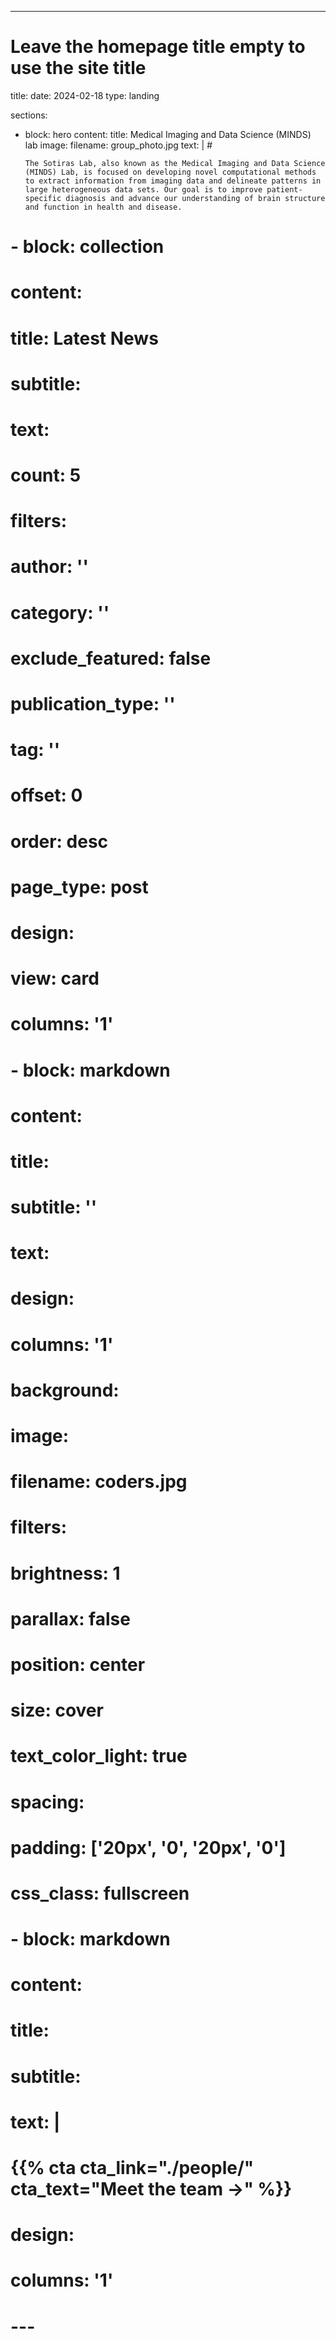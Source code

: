 ---
# Leave the homepage title empty to use the site title
title:
date: 2024-02-18
type: landing

sections:
  - block: hero
    content:
      title: Medical Imaging and Data Science (MINDS) lab
      image:
        filename: group_photo.jpg
      text: |
        #<br>
        
        The Sotiras Lab, also known as the Medical Imaging and Data Science (MINDS) Lab, is focused on developing novel computational methods to extract information from imaging data and delineate patterns in large heterogeneous data sets. Our goal is to improve patient-specific diagnosis and advance our understanding of brain structure and function in health and disease.
  
  

#   - block: collection
#     content:
#       title: Latest News
#       subtitle:
#       text:
#       count: 5
#       filters:
#         author: ''
#         category: ''
#         exclude_featured: false
#         publication_type: ''
#         tag: ''
#       offset: 0
#       order: desc
#       page_type: post
#     design:
#       view: card
#       columns: '1'
  
#   - block: markdown
#     content:
#       title:
#       subtitle: ''
#       text:
#     design:
#       columns: '1'
#       background:
#         image: 
#           filename: coders.jpg
#           filters:
#             brightness: 1
#           parallax: false
#           position: center
#           size: cover
#           text_color_light: true
#       spacing:
#         padding: ['20px', '0', '20px', '0']
#       css_class: fullscreen
  
#   - block: markdown
#     content:
#       title:
#       subtitle:
#       text: |
#         {{% cta cta_link="./people/" cta_text="Meet the team →" %}}
#     design:
#       columns: '1'
# ---
